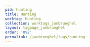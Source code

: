 ```yaml
---
pid: hunting
title: Hunting
worktag: Hunting
collection: worktags_janbrueghel
layout: tagpage_janbrueghel
order: '092'
permalink: /janbrueghel/tags/hunting
---
```

